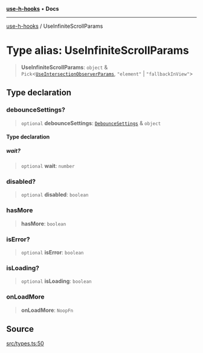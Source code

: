 [**use-h-hooks**](../README.md) • **Docs**

***

[use-h-hooks](../globals.md) / UseInfiniteScrollParams

# Type alias: UseInfiniteScrollParams

> **UseInfiniteScrollParams**: `object` & `Pick`\<[`UseIntersectionObserverParams`](UseIntersectionObserverParams.md), `"element"` \| `"fallbackInView"`\>

## Type declaration

### debounceSettings?

> `optional` **debounceSettings**: [`DebounceSettings`](DebounceSettings.md) & `object`

#### Type declaration

##### wait?

> `optional` **wait**: `number`

### disabled?

> `optional` **disabled**: `boolean`

### hasMore

> **hasMore**: `boolean`

### isError?

> `optional` **isError**: `boolean`

### isLoading?

> `optional` **isLoading**: `boolean`

### onLoadMore

> **onLoadMore**: `NoopFn`

## Source

[src/types.ts:50](https://github.com/AhmadHddad/use-h-hooks/blob/ae314d2676b1b3964a4dad4fdc6b1f452e4b2293/src/types.ts#L50)
